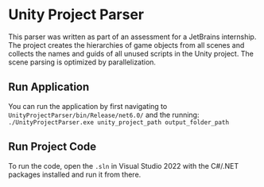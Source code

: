 # Unity Project Parser
This parser was written as part of an assessment for a JetBrains internship. 
The project creates the hierarchies of game objects from all scenes and collects the names and guids of all unused scripts in the Unity project. The scene parsing is optimized by parallelization.

## Run Application
You can run the application by first navigating to `UnityProjectParser/bin/Release/net6.0/` and the running:   
```./UnityProjectParser.exe unity_project_path output_folder_path```

## Run Project Code
To run the code, open the `.sln` in Visual Studio 2022 with the C#/.NET packages installed and run it from there.
